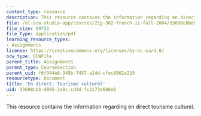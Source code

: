 ```yaml
---
content_type: resource
description: This resource contains the information regarding en direct tourisme culturel.
file: /ol-ocw-studio-app/courses/21g-302-french-ii-fall-2004/33698cbbd0953a0ccd4dfc2173e686e8_MIT21G_302_F04_En_direct_V.pdf
file_size: 59731
file_type: application/pdf
learning_resource_types:
- Assignments
license: https://creativecommons.org/licenses/by-nc-sa/4.0/
ocw_type: OCWFile
parent_title: Assignments
parent_type: CourseSection
parent_uid: f6f344e6-345b-7457-a14d-cfec8862a219
resourcetype: Document
title: 'En direct: Tourisme culturel'
uid: 33698cbb-d095-3a0c-cd4d-fc2173e686e8
---
```

This resource contains the information regarding en direct tourisme culturel.